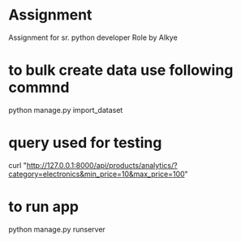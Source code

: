 # Assignment
Assignment for sr. python developer Role by Alkye


# to bulk create data use following commnd
python manage.py import_dataset

# query used for testing
curl "http://127.0.0.1:8000/api/products/analytics/?category=electronics&min_price=10&max_price=100"

# to run app
python manage.py runserver


